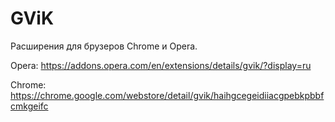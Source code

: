 # GViK


Расширения для брузеров Chrome и Opera.


Opera:
  https://addons.opera.com/en/extensions/details/gvik/?display=ru

Chrome:
  https://chrome.google.com/webstore/detail/gvik/haihgcegeidiiacgpebkpbbfcmkgeifc
